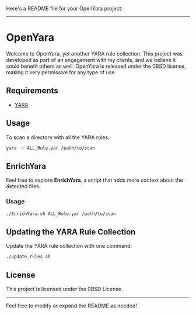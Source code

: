 Here's a README file for your OpenYara project:

---

# OpenYara

Welcome to OpenYara, yet another YARA rule collection. This project was developed as part of an engagement with my clients, and we believe it could benefit others as well. OpenYara is released under the 0BSD license, making it very permissive for any type of use.

## Requirements

- [YARA](https://github.com/VirusTotal/yara)

## Usage

To scan a directory with all the YARA rules:

```sh
yara -r ALL_Rule.yar /path/to/scan
```

## EnrichYara

Feel free to explore **EnrichYara**, a script that adds more context about the detected files.

### Usage

```sh
./EnrichYara.sh ALL_Rule.yar /path/to/scan
```

## Updating the YARA Rule Collection

Update the YARA rule collection with one command:

```sh
./update_rules.sh
```

## License

This project is licensed under the 0BSD License.

---

Feel free to modify or expand the README as needed!
